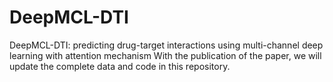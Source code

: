 # DeepMCL-DTI
DeepMCL-DTI: predicting drug-target interactions using multi-channel deep learning with attention mechanism
With the publication of the paper, we will update the complete data and code in this repository.
